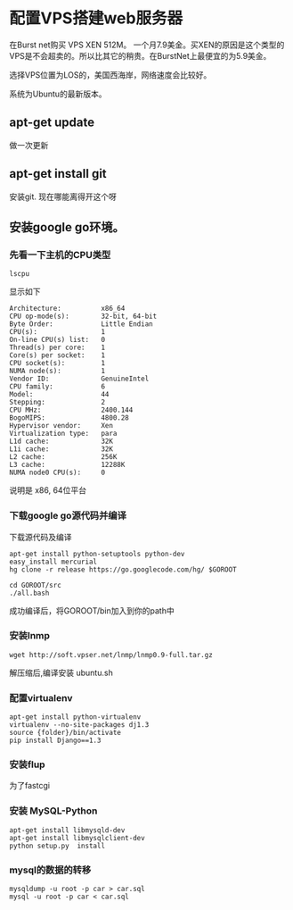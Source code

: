 # 配置VPS搭建web服务器

在Burst net购买 VPS XEN 512M。 一个月7.9美金。买XEN的原因是这个类型的VPS是不会超卖的。所以比其它的稍贵。在BurstNet上最便宜的为5.9美金。

选择VPS位置为LOS的，美国西海岸，网络速度会比较好。

系统为Ubuntu的最新版本。


## apt-get update

做一次更新


## apt-get install git

安装git. 现在哪能离得开这个呀


## 安装google go环境。


### 先看一下主机的CPU类型
	
	lscpu

显示如下

```
Architecture:          x86_64
CPU op-mode(s):        32-bit, 64-bit
Byte Order:            Little Endian
CPU(s):                1
On-line CPU(s) list:   0
Thread(s) per core:    1
Core(s) per socket:    1
CPU socket(s):         1
NUMA node(s):          1
Vendor ID:             GenuineIntel
CPU family:            6
Model:                 44
Stepping:              2
CPU MHz:               2400.144
BogoMIPS:              4800.28
Hypervisor vendor:     Xen
Virtualization type:   para
L1d cache:             32K
L1i cache:             32K
L2 cache:              256K
L3 cache:              12288K
NUMA node0 CPU(s):     0	

```

说明是 x86, 64位平台

### 下载google go源代码并编译


下载源代码及编译

	apt-get install python-setuptools python-dev
	easy_install mercurial
	hg clone -r release https://go.googlecode.com/hg/ $GOROOT

	cd GOROOT/src
	./all.bash


成功编译后，将GOROOT/bin加入到你的path中


### 安装lnmp

	wget http://soft.vpser.net/lnmp/lnmp0.9-full.tar.gz

解压缩后,编译安装
	ubuntu.sh



### 配置virtualenv

	apt-get install python-virtualenv
	virtualenv --no-site-packages dj1.3
	source {folder}/bin/activate
	pip install Django==1.3  

### 安装flup

为了fastcgi


### 安装 MySQL-Python

	apt-get install libmysqld-dev
	apt-get install libmysqlclient-dev
	python setup.py  install


### mysql的数据的转移

	mysqldump -u root -p car > car.sql
	mysql -u root -p car < car.sql




